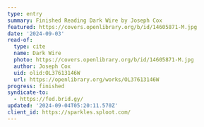 ```yaml
---
type: entry
summary: Finished Reading Dark Wire by Joseph Cox
featured: https://covers.openlibrary.org/b/id/14605871-M.jpg
date: '2024-09-03'
read-of:
  type: cite
  name: Dark Wire
  photo: https://covers.openlibrary.org/b/id/14605871-M.jpg
  author: Joseph Cox
  uid: olid:OL37613146W
  url: https://openlibrary.org/works/OL37613146W
progress: finished
syndicate-to:
  - https://fed.brid.gy/
updated: '2024-09-04T05:20:11.570Z'
client_id: https://sparkles.sploot.com/
---
```

